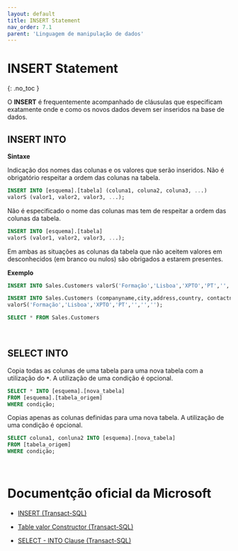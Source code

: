 ```yaml
---
layout: default
title: INSERT Statement
nav_order: 7.1
parent: 'Linguagem de manipulação de dados'
---
```



# INSERT Statement
{: .no_toc }


O **INSERT** é frequentemente acompanhado de cláusulas que especificam exatamente onde e como os novos dados devem ser inseridos na base de dados.


## INSERT INTO

**Sintaxe** 

Indicação dos nomes das colunas e os valores que serão inseridos. Não é obrigatório respeitar a ordem das colunas na tabela.

```sql
INSERT INTO [esquema].[tabela] (coluna1, coluna2, coluna3, ...)
valorS (valor1, valor2, valor3, ...); 
```

Não é especificado o nome das colunas mas tem de respeitar a ordem das colunas da tabela. 

```sql
INSERT INTO [esquema].[tabela]
valorS (valor1, valor2, valor3, ...); 
```

Em ambas as situações as colunas da tabela que não aceitem valores em desconhecidos (em branco ou nulos) são obrigados a estarem presentes.


**Exemplo**

```sql
INSERT INTO Sales.Customers valorS('Formação','Lisboa','XPTO','PT','','','','','','');

INSERT INTO Sales.Customers (companyname,city,address,country, contactname,contacttitle,phone)
valorS('Formação','Lisboa','XPTO','PT','','','');

SELECT * FROM Sales.Customers
```

<br>



## SELECT INTO

Copia todas as colunas de uma tabela para uma nova tabela com a utilização do **`*`**. A utilização de uma condição é opcional.

```sql
SELECT * INTO [esquema].[nova_tabela]
FROM [esquema].[tabela_origem]
WHERE condição;
```

Copias apenas as colunas definidas para uma nova tabela. A utilização de uma condição é opcional.

```sql
SELECT coluna1, conluna2 INTO [esquema].[nova_tabela]
FROM [tabela_origem]
WHERE condição;
```




<br>

# Documentção oficial da Microsoft

- [INSERT (Transact-SQL)](https://learn.microsoft.com/en-us/sql/t-sql/statements/insert-transact-sql)

- [Table valor Constructor (Transact-SQL)](https://learn.microsoft.com/en-us/sql/t-sql/queries/table-valor-constructor-transact-sql)

- [SELECT - INTO Clause (Transact-SQL)](
https://learn.microsoft.com/en-us/sql/t-sql/queries/select-into-clause-transact-sql)